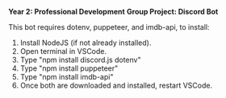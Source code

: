 **Year 2: Professional Development**
**Group Project: Discord Bot**


This bot requires dotenv, puppeteer, and imdb-api, to install:

1. Install NodeJS (if not already installed).
2. Open terminal in VSCode.
3. Type "npm install discord.js dotenv"
4. Type "npm install puppeteer"
5. Type "npm install imdb-api"
6. Once both are downloaded and installed, restart VSCode.
